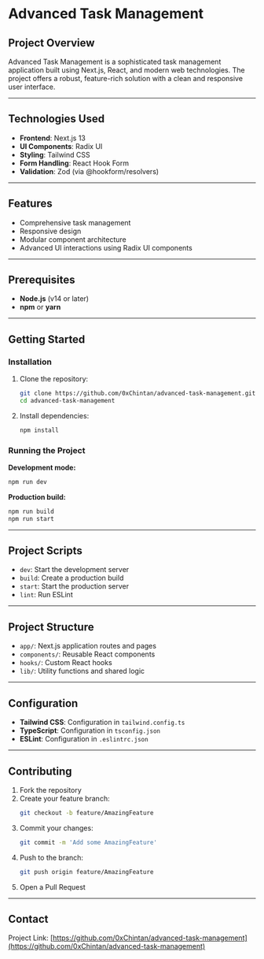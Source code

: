 # Advanced Task Management

## Project Overview

Advanced Task Management is a sophisticated task management application built using Next.js, React, and modern web technologies. The project offers a robust, feature-rich solution with a clean and responsive user interface.

---

## Technologies Used

- **Frontend**: Next.js 13
- **UI Components**: Radix UI
- **Styling**: Tailwind CSS
- **Form Handling**: React Hook Form
- **Validation**: Zod (via @hookform/resolvers)

---

## Features

- Comprehensive task management
- Responsive design
- Modular component architecture
- Advanced UI interactions using Radix UI components

---

## Prerequisites

- **Node.js** (v14 or later)
- **npm** or **yarn**

---

## Getting Started

### Installation

1. Clone the repository:
   ```bash
   git clone https://github.com/0xChintan/advanced-task-management.git
   cd advanced-task-management
   ```

2. Install dependencies:
   ```bash
   npm install
   ```

### Running the Project

**Development mode:**
```bash
npm run dev
```

**Production build:**
```bash
npm run build
npm run start
```

---

## Project Scripts

- `dev`: Start the development server
- `build`: Create a production build
- `start`: Start the production server
- `lint`: Run ESLint

---

## Project Structure

- `app/`: Next.js application routes and pages
- `components/`: Reusable React components
- `hooks/`: Custom React hooks
- `lib/`: Utility functions and shared logic

---

## Configuration

- **Tailwind CSS**: Configuration in `tailwind.config.ts`
- **TypeScript**: Configuration in `tsconfig.json`
- **ESLint**: Configuration in `.eslintrc.json`

---


## Contributing

1. Fork the repository
2. Create your feature branch:
   ```bash
   git checkout -b feature/AmazingFeature
   ```
3. Commit your changes:
   ```bash
   git commit -m 'Add some AmazingFeature'
   ```
4. Push to the branch:
   ```bash
   git push origin feature/AmazingFeature
   ```
5. Open a Pull Request

---

## Contact

Project Link: [https://github.com/0xChintan/advanced-task-management](https://github.com/0xChintan/advanced-task-management)
